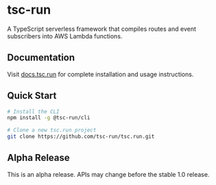 # tsc-run

A TypeScript serverless framework that compiles routes and event subscribers into AWS Lambda functions.

## Documentation

Visit [docs.tsc.run](https://docs.tsc.run) for complete installation and usage instructions.

## Quick Start

```bash
# Install the CLI
npm install -g @tsc-run/cli

# Clone a new tsc.run project
git clone https://github.com/tsc-run/tsc.run.git
```

## Alpha Release

This is an alpha release. APIs may change before the stable 1.0 release.